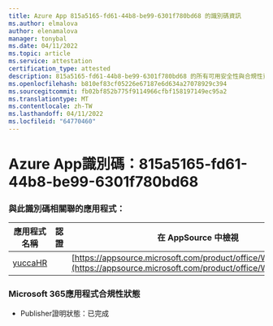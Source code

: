 ```yaml
---
title: Azure App 815a5165-fd61-44b8-be99-6301f780bd68 的識別碼資訊
ms.author: elmalova
author: elenamalova
manager: tonybal
ms.date: 04/11/2022
ms.topic: article
ms.service: attestation
certification_type: attested
description: 815a5165-fd61-44b8-be99-6301f780bd68 的所有可用安全性與合規性資訊。
ms.openlocfilehash: b810ef83cf05226e67187e6d634a27078929c394
ms.sourcegitcommit: fb02bf852b775f9114966cfbf158197149ec95a2
ms.translationtype: MT
ms.contentlocale: zh-TW
ms.lasthandoff: 04/11/2022
ms.locfileid: "64770460"
---
```

# <a name="azure-app-id-815a5165-fd61-44b8-be99-6301f780bd68"></a>Azure App識別碼：815a5165-fd61-44b8-be99-6301f780bd68


### <a name="apps-associated-with-this-id"></a>與此識別碼相關聯的應用程式：
| **應用程式名稱** | **認證** | **在 AppSource 中檢視** |
|--------------|---------------|-----------------------|
| [yuccaHR](../forward/WA200003242.md) |  | [https://appsource.microsoft.com/product/office/WA200003242](https://appsource.microsoft.com/product/office/WA200003242) |

### <a name="microsoft-365-app-compliance-status"></a>Microsoft 365應用程式合規性狀態
- Publisher證明狀態：已完成

